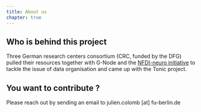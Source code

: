 ```yaml
---
title: About us
chapter: true
---
```



## Who is behind this project


Three German research centers consortium (CRC, funded by the DFG) pulled their resources together with  G-Node and the [NFDI-neuro initiative](https://nfdi-neuro.de) to tackle the issue of data organisation and came up with the Tonic project.


## You want to contribute ?

Please reach out by sending an email to julien.colomb [at] fu-berlin.de 

